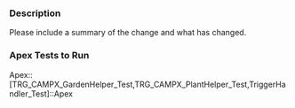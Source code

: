 ### Description

Please include a summary of the change and what has changed.

### Apex Tests to Run

Apex::[TRG_CAMPX_GardenHelper_Test,TRG_CAMPX_PlantHelper_Test,TriggerHandler_Test]::Apex